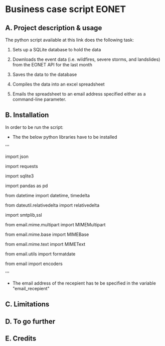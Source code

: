 # Business case script EONET

## A. Project description & usage

The python script available at this link does the following task:

1. Sets up a SQLite database to hold the data

2. Downloads the event data (i.e. wildfires, severe storms, and landslides) from the EONET API for the last month

3. Saves the data to the database

4. Compiles the data into an excel spreadsheet

5. Emails the spreadsheet to an email address specified either as a command-line parameter.

## B. Installation

In order to be run the script:

* The the below python libraries have to be installed

'''

import json

import requests

import sqlite3

import pandas as pd

from datetime import datetime, timedelta

from dateutil.relativedelta import relativedelta

import smtplib,ssl

from email.mime.multipart import MIMEMultipart

from email.mime.base import MIMEBase

from email.mime.text import MIMEText

from email.utils import formatdate

from email import encoders

'''

* The email address of the recepient has te be specified in the variable "email_recepient"


## C. Limitations 



## D. To go further



## E. Credits
